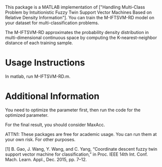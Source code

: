 This package is a MATLAB implementation of ["Handling Multi-Class Problem by Intuitionistic Fuzzy Twin Support Vector Machines Based on
Relative Density Information"]. You can train the M-IFTSVM-RD model on your dataset for multi-classification problems.

The M-IFTSVM-RD approximates the probability density distribution in multi-dimensional continuous space by computing the K-nearest-neighbor distance of each training sample.

# Usage Instructions

In matlab, run M-IFTSVM-RD.m.



# Additional Information


You need to optimize the parameter first, then run the code for the optimized parameter. 

For the final result, you should consider MaxAcc.

ATTN1: These packages are free for academic usage. You can run them at your own risk. For other
purposes.




[1] B. Gao, J. Wang, Y. Wang, and C. Yang, “Coordinate descent fuzzy twin support vector machine for classification,” in Proc. IEEE 14th Int. Conf. Mach. Learn. Appl., Dec. 2015, pp. 7–12.


